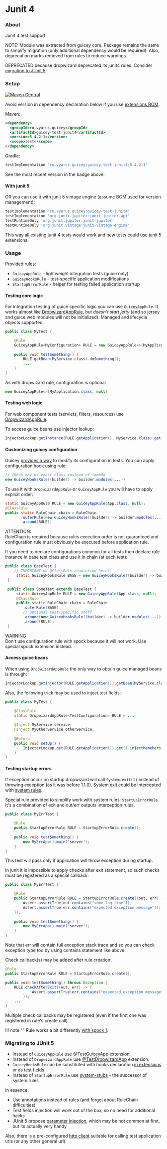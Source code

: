 # Junit 4

### About

Junit 4 test support

NOTE: Module was extracted from guicey core. Package remains the same to simplify migration (only additional dependency would be required).
Also, deprecation marks removed from rules to reduce warnings.

DEPRECATED because dropwizard deprecated its junit4 rules. Consider [migration to JUnit 5](#migrating-to-junit-5)

### Setup

[![Maven Central](https://img.shields.io/maven-central/v/ru.vyarus.guicey/guicey-test-junit4.svg?style=flat)](https://maven-badges.herokuapp.com/maven-central/ru.vyarus.guicey/guicey-test-junit4)

Avoid version in dependency declaration below if you use [extensions BOM](../#bom). 

Maven:

```xml
<dependency>
  <groupId>ru.vyarus.guicey</groupId>
  <artifactId>guicey-test-junit4</artifactId>
  <version>5.4.2-1</version>
  <scope>test</scope>  
</dependency>
```

Gradle:

```groovy
testImplementation 'ru.vyarus.guicey:guicey-test-junit4:5.4.2-1'
```

See the most recent version in the badge above.

#### With junit 5

OR you can use it with junit 5 vintage engine (assume BOM used for version management):

```groovy
testImplementation 'ru.vyarus.guicey:guicey-test-junit4'
testImplementation 'org.junit.jupiter:junit-jupiter-api'
testRuntimeOnly 'org.junit.jupiter:junit-jupiter'
testRuntimeOnly 'org.junit.vintage:junit-vintage-engine'
```

This way all existing junit 4 tests would work and new tests could use junit 5 extensions.

### Usage

Provided rules:

* `GuiceyAppRule` - lightweight integration tests (guice only)
* `GuiceyHooksRule` - test-specific application modifications
* `StartupErrorRule` - helper for testing failed application startup

#### Testing core logic

For integration testing of guice specific logic you can use `GuiceyAppRule`. It works almost like
[DropwizardAppRule](https://www.dropwizard.io/en/release-2.0.x/manual/testing.html#id2),
but *doesn't start jetty* (and so jersey and guice web modules will not be initialized).
Managed and lifecycle objects supported.

```java
public class MyTest {

    @Rule
    GuiceyAppRule<MyConfiguration> RULE = new GuiceyAppRule<>(MyApplication.class, "path/to/configuration.yaml");
    
    public void testSomething() {
        RULE.getBean(MyService.class).doSomething();
        ...
    }
}
```

As with dropwizard rule, configuration is optional

```java
new GuiceyAppRule<>(MyApplication.class, null)
```

#### Testing web logic

For web component tests (servlets, filters, resources) use
[DropwizardAppRule](https://www.dropwizard.io/en/release-2.0.x/manual/testing.html#id2).

To access guice beans use injector lookup:

```java
InjectorLookup.getInstance(RULE.getApplication(), MyService.class).get();
```

#### Customizing guicey configuration

Guicey [provides a way](http://xvik.github.io/dropwizard-guicey/5.4.2/guide/hooks/) to modify its configuration in tests.
You can apply configuration hook using rule:

```java
// there may be exact class instead of lambda
new GuiceyHooksRule((builder) -> builder.modules(...))
```

To use it with `DropwizardAppRule` or `GuiceyAppRule` you will have to apply explicit order:

```java
static GuiceyAppRule RULE = new GuiceyAppRule(App.class, null);
@ClassRule
public static RuleChain chain = RuleChain
       .outerRule(new GuiceyHooksRule((builder) -> builder.modules(...)))
       .around(RULE);
```

ATTENTION:  
RuleChain is required because rules execution order is not guaranteed and
configuration rule must obviously be executed before application rule.

If you need to declare configurations common for all tests then declare rule instance
in base test class and use it in chain (at each test):

```java
public class BaseTest {
    // IMPORTANT no @ClassRule annotation here!
     static GuiceyHooksRule BASE = new GuiceyHooksRule((builder) -> builder.modules(...))
 }

 public class SomeTest extends BaseTest {
     static GuiceyAppRule RULE = new GuiceyAppRule(App.class, null);
     @ClassRule
     public static RuleChain chain = RuleChain
        .outerRule(BASE)
        // optional test-specific staff
        .around(new GuiceyHooksRule((builder) -> builder.modules(...)) 
        .around(RULE);
 }
``` 

WARNING  
Don't use configuration rule with spock because it will not work. Use special spock extension instead.

#### Access guice beans

When using `DropwizardAppRule` the only way to obtain guice managed beans is through:

```java
InjectorLookup.getInjector(RULE.getApplication()).getBean(MyService.class);
```         

Also, the following trick may be used to inject test fields:

```java
public class MyTest {
    
    @ClassRule
    static DropwizardAppRule<TestConfiguration> RULE = ...

    @Inject MyService service;
    @Inject MyOtherService otherService;
    
    @Before
    public void setUp() {
        InjectorLookup.get(RULE.getApplication()).get().injectMemebers(this)
    }                    
}
```

#### Testing startup errors

If exception occur on startup dropwizard will call `System.exit(1)` instead of throwing exception (as it was before 1.1.0).
System exit could be intercepted with [system rules](http://stefanbirkner.github.io/system-rules/index.html).

Special rule provided to simplify work with system rules: `StartupErrorRule`.
It's a combination of exit and out/err outputs interception rules.

```java
public class MyErrTest {

    @Rule
    public StartupErrorRule RULE = StartupErrorRule.create();
    
    public void testSomething() {
        new MyErrApp().main('server');
    }
}
```

This test will pass only if application will throw exception during startup.

In junit it is impossible to apply checks after exit statement, so such checks
must be registered as a special callback:

```java
public class MyErrTest {

    @Rule
    public StartupErrorRule RULE = StartupErrorRule.create((out, err) -> {
        Assert.assertTrue(out.contains("some log line"));
        Assert.assertTrue(err.contains("expected exception message"));
    });
    
    public void testSomething() {
        new MyErrApp().main('server');
    }
}
```

Note that err will contain full exception stack trace and so you can check exception type too
by using contains statement like above.

Check callback(s) may be added after rule creation:

```java
@Rule
public StartupErrorRule RULE = StartupErrorRule.create();

public void testSomething() throws Exception {
    RULE.checkAfterExit((out, err) -> {
            Assert.assertTrue(err.contains("expected exception message"));
        });
    ...
}
``` 

Multiple check callbacks may be registered (even if the first one was registered in rule's
create call).

!!! note ""
Rule works a bit differently [with spock 1](../guicey-test-spock/README.md#dropwizard-startup-error).

### Migrating to JUnit 5

* Instead of `GuiceyAppRule` use [@TestGuiceyApp](http://xvik.github.io/dropwizard-guicey/5.4.2/guide/test/junit5/#testguiceyapp) extension.
* Instead of `DropwizardAppRule` use [@TestDropwizardApp](http://xvik.github.io/dropwizard-guicey/5.4.2/guide/test/junit5/#testdropwizardapp) extension.
* `GuiceyHooksRule` can be substituted with hooks declaration [in extensions](http://xvik.github.io/dropwizard-guicey/5.4.2/guide/test/junit5/#application-test-modification) or as [test fields](http://xvik.github.io/dropwizard-guicey/5.4.2/guide/test/junit5/#hook-fields)
* Instead of `StartupErrorRule` use [system-stubs](https://github.com/webcompere/system-stubs) - the successor of system rules

In essence:

* Use annotations instead of rules (and forget about RuleChain difficulties)
* Test fields injection will work out of the box, so no need for additional hacks
* JUnit 5 propose [parameter injection](http://xvik.github.io/dropwizard-guicey/5.4.2/guide/test/junit5/#parameter-injection), which may be not common at first, but its actually very handy

Also, there is a pre-configured [http client](http://xvik.github.io/dropwizard-guicey/5.4.2/guide/test/junit5/#client) suitable for calling test application urls (or any other general url).  